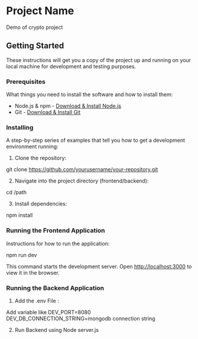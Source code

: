 # Project Name

Demo of crypto project 

## Getting Started

These instructions will get you a copy of the project up and running on your local machine for development and testing purposes.

### Prerequisites

What things you need to install the software and how to install them:

- Node.js & npm - [Download & Install Node.js](https://nodejs.org/)
- Git - [Download & Install Git](https://git-scm.com/)

### Installing

A step-by-step series of examples that tell you how to get a development environment running:

1. Clone the repository:

git clone https://github.com/yourusername/your-repository.git


2. Navigate into the project directory (frontend/backend):

cd /path


3. Install dependencies:

npm install


### Running the Frontend Application

Instructions for how to run the application:

npm run dev


This command starts the development server. Open [http://localhost:3000](http://localhost:3000) to view it in the browser.


### Running the Backend Application

1. Add  the .env File :

Add variable like DEV_PORT=8080
DEV_DB_CONNECTION_STRING=mongodb connection string


2. Run Backend using
 Node server.js





